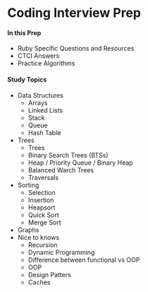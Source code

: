 # Coding Interview Prep

#### In this Prep

- Ruby Specific Questions and Resources
- CTCI Answers
- Practice Algorithms



#### Study Topics

* Data Structures
  - Arrays
  - Linked Lists
  - Stack
  - Queue
  - Hash Table
* Trees 
  - Trees
  - Binary Search Trees (BTSs)
  - Heap / Priority Queue / Binary Heap
  - Balanced Warch Trees
  - Traversals
* Sorting
  - Selection
  - Insertion
  - Heapsort
  - Quick Sort
  - Merge Sort
* Graphs
* Nice to knows
  - Recursion
  - Dynamic Programming
  - Difference between functional vs OOP
  - OOP
  - Design Patters
  - Caches
